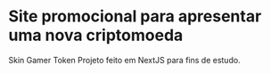 # Site promocional para apresentar uma nova criptomoeda

Skin Gamer Token
Projeto feito em NextJS para fins de estudo.
